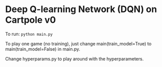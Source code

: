 # Deep Q-learning Network (DQN) on Cartpole v0

To run: `python main.py`

To play one game (no training), just change main(train_model=True) to main(train_model=False) in main.py.

Change hyperparams.py to play around with the hyperparameters.
